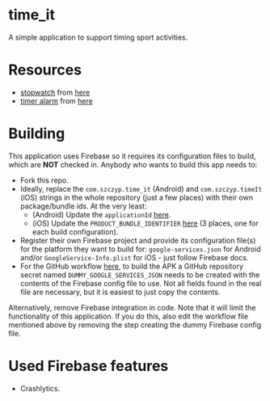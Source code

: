 # time_it

A simple application to support timing sport activities.

# Resources

- [stopwatch](images/svg/stopwatch.svg) from
  [here](https://dryicons.com/icon/stopwatch-icon-5725)
- [timer alarm](assets/audio/timer_alarm.mp3) from
  [here](https://www.zedge.net/ringtone/99a9a13c-2881-32ff-aa8b-84302fb3532c)

# Building

This application uses Firebase so it requires its configuration files to build,
which are **NOT** checked in. Anybody who wants to build this app needs to:
- Fork this repo.
- Ideally, replace the `com.szczyp.time_it` (Android) and `com.szczyp.timeIt`
  (iOS) strings in the whole repository (just a few places) with their own
  package/bundle ids. At the very least:
  - (Android) Update the `applicationId` [here](android/app/build.gradle).
  - (iOS) Update the `PRODUCT_BUNDLE_IDENTIFIER`
    [here](ios/Runner.xcodeproj/project.pbxproj) (3 places, one for each build
    configuration).
- Register their own Firebase project and provide its configuration file(s) for
  the platform they want to build for: `google-services.json` for Android and/or
  `GoogleService-Info.plist` for iOS - just follow Firebase docs.
- For the GitHub workflow [here](.github/workflows/main.yml), to build the APK a
  GitHub repository secret named `DUMMY_GOOGLE_SERVICES_JSON` needs to be
  created with the contents of the Firebase config file to use. Not all fields
  found in the real file are necessary, but it is easiest to just copy the
  contents.

Alternatively, remove Firebase integration in code. Note that it will limit the
functionality of this application. If you do this, also edit the workflow file
mentioned above by removing the step creating the dummy Firebase config file.

# Used Firebase features

- Crashlytics.
